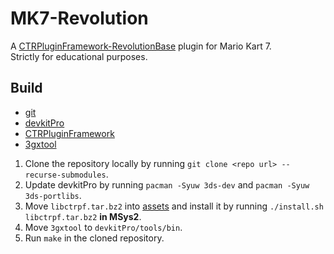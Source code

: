 # MK7-Revolution
A [CTRPluginFramework-RevolutionBase](https://github.com/Anto726/CTRPluginFramework-RevolutionBase) plugin for Mario Kart 7.  
Strictly for educational purposes.

## Build
- [git](https://git-scm.com/downloads)
- [devkitPro](https://github.com/devkitPro/installer/releases)
- [CTRPluginFramework](https://gitlab.com/thepixellizeross/ctrpluginframework/-/releases)
- [3gxtool](https://gitlab.com/thepixellizeross/3gxtool/-/releases)

1. Clone the repository locally by running `git clone <repo url> --recurse-submodules`.
2. Update devkitPro by running `pacman -Syuw 3ds-dev` and `pacman -Syuw 3ds-portlibs`.
3. Move `libctrpf.tar.bz2` into [assets](../assets) and install it by running `./install.sh libctrpf.tar.bz2` **in MSys2**.
4. Move `3gxtool` to `devkitPro/tools/bin`.
5. Run `make` in the cloned repository.